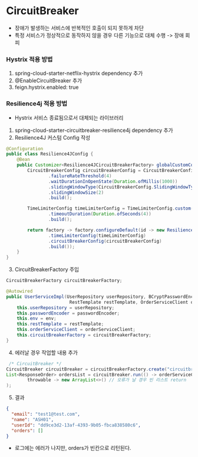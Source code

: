 # CircuitBreaker

- 장애가 발생하는 서비스에 반복적인 호출이 되지 못하게 차단
- 특정 서비스가 정상적으로 동작하지 않을 경우 다른 기능으로 대체 수행 -> 장애 회피

### Hystrix 적용 방법

1. spring-cloud-starter-netflix-hystrix dependency 추가
2. @EnableCircuitBreaker 추가
3. feign.hystrix.enabled: true

### Resilience4j 적용 방법

- Hystrix 서비스 종료됨으로서 대체되는 라이브러리

1. spring-cloud-starter-circuitbreaker-resilience4j dependency 추가
2. Resilience4J 커스텀 Config 작성

```java
@Configuration
public class Resilience4JConfig {
    @Bean
    public Customizer<Resilience4JCircuitBreakerFactory> globalCustomConfiguration(){
        CircuitBreakerConfig circuitBreakerConfig = CircuitBreakerConfig.custom()
                .failureRateThreshold(4)
                .waitDurationInOpenState(Duration.ofMillis(1000))
                .slidingWindowType(CircuitBreakerConfig.SlidingWindowType.COUNT_BASED)
                .slidingWindowSize(2)
                .build();

        TimeLimiterConfig timeLimiterConfig = TimeLimiterConfig.custom()
                .timeoutDuration(Duration.ofSeconds(4))
                .build();

        return factory -> factory.configureDefault(id -> new Resilience4JConfigBuilder(id)
                .timeLimiterConfig(timeLimiterConfig)
                .circuitBreakerConfig(circuitBreakerConfig)
                .build());
    }
}

```

3. CircuitBreakerFactory 주입

```java
CircuitBreakerFactory circuitBreakerFactory;

@Autowired
public UserServiceImpl(UserRepository userRepository, BCryptPasswordEncoder passwordEncoder, Environment env,
                        RestTemplate restTemplate, OrderServiceClient orderServiceClient, CircuitBreakerFactory circuitBreakerFactory){
    this.userRepository = userRepository;
    this.passwordEncoder = passwordEncoder;
    this.env = env;
    this.restTemplate = restTemplate;
    this.orderServiceClient = orderServiceClient;
    this.circuitBreakerFactory = circuitBreakerFactory;
}
```

4. 에러날 경우 작업할 내용 추가

```java
 /* CircuitBreaker */
CircuitBreaker circuitBreaker = circuitBreakerFactory.create("circuitbreaker");
List<ResponseOrder> ordersList = circuitBreaker.run(() -> orderServiceClient.getOrders(userId), // 메서드를 실행시키는데,
        throwable -> new ArrayList<>() // 오류가 날 경우 빈 리스트 return
);
```

5. 결과

```json
{
  "email": "test1@test.com",
  "name": "ASH01",
  "userId": "dd9ce3d2-13af-4393-9b05-fbca838580c6",
  "orders": []
}
```

- 로그에는 에러가 나지만, orders가 빈칸으로 리턴된다.
